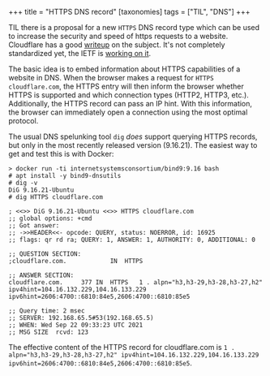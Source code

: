 +++
title = "HTTPS DNS record"
[taxonomies]
tags = ["TIL", "DNS"]
+++

TIL there is a proposal for a new `HTTPS` DNS record type which can be used to increase the security and speed of https requests to a website. Cloudflare has a good [writeup](https://blog.cloudflare.com/speeding-up-https-and-http-3-negotiation-with-dns/) on the subject. It's not completely standardized yet, the IETF is [working on it](https://datatracker.ietf.org/doc/draft-ietf-dnsop-svcb-https/).

The basic idea is to embed information about HTTPS capabilities of a website in DNS. When the browser makes a request for `HTTPS cloudflare.com`, the HTTPS entry will then inform the browser whether HTTPS is supported and which connection types (HTTP2, HTTP3, etc.). Additionally, the HTTPS record can pass an IP hint. With this information, the browser can immediately open a connection using the most optimal protocol.

The usual DNS spelunking tool `dig` _does_ support querying HTTPS records, but only in the most recently released version (9.16.21). The easiest way to get and test this is with Docker:

```
> docker run -ti internetsystemsconsortium/bind9:9.16 bash
# apt install -y bind9-dnsutils
# dig -v
DiG 9.16.21-Ubuntu
# dig HTTPS cloudflare.com

; <<>> DiG 9.16.21-Ubuntu <<>> HTTPS cloudflare.com
;; global options: +cmd
;; Got answer:
;; ->>HEADER<<- opcode: QUERY, status: NOERROR, id: 16925
;; flags: qr rd ra; QUERY: 1, ANSWER: 1, AUTHORITY: 0, ADDITIONAL: 0

;; QUESTION SECTION:
;cloudflare.com.			IN	HTTPS

;; ANSWER SECTION:
cloudflare.com.		377	IN	HTTPS	1 . alpn="h3,h3-29,h3-28,h3-27,h2" ipv4hint=104.16.132.229,104.16.133.229 ipv6hint=2606:4700::6810:84e5,2606:4700::6810:85e5

;; Query time: 2 msec
;; SERVER: 192.168.65.5#53(192.168.65.5)
;; WHEN: Wed Sep 22 09:33:23 UTC 2021
;; MSG SIZE  rcvd: 123
```

The effective content of the HTTPS record for cloudflare.com is `1 . alpn="h3,h3-29,h3-28,h3-27,h2" ipv4hint=104.16.132.229,104.16.133.229 ipv6hint=2606:4700::6810:84e5,2606:4700::6810:85e5`.

